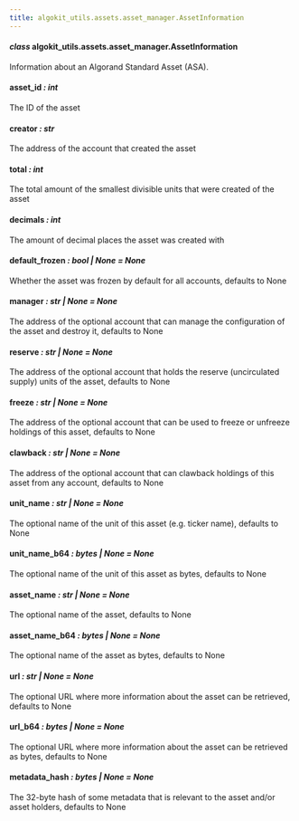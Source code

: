 ```yaml
---
title: algokit_utils.assets.asset_manager.AssetInformation
---
```

#### *class* algokit_utils.assets.asset_manager.AssetInformation

Information about an Algorand Standard Asset (ASA).

#### asset_id *: int*

The ID of the asset

#### creator *: str*

The address of the account that created the asset

#### total *: int*

The total amount of the smallest divisible units that were created of the asset

#### decimals *: int*

The amount of decimal places the asset was created with

#### default_frozen *: bool | None* *= None*

Whether the asset was frozen by default for all accounts, defaults to None

#### manager *: str | None* *= None*

The address of the optional account that can manage the configuration of the asset and destroy it,
defaults to None

#### reserve *: str | None* *= None*

The address of the optional account that holds the reserve (uncirculated supply) units of the asset,
defaults to None

#### freeze *: str | None* *= None*

The address of the optional account that can be used to freeze or unfreeze holdings of this asset,
defaults to None

#### clawback *: str | None* *= None*

The address of the optional account that can clawback holdings of this asset from any account,
defaults to None

#### unit_name *: str | None* *= None*

The optional name of the unit of this asset (e.g. ticker name), defaults to None

#### unit_name_b64 *: bytes | None* *= None*

The optional name of the unit of this asset as bytes, defaults to None

#### asset_name *: str | None* *= None*

The optional name of the asset, defaults to None

#### asset_name_b64 *: bytes | None* *= None*

The optional name of the asset as bytes, defaults to None

#### url *: str | None* *= None*

The optional URL where more information about the asset can be retrieved, defaults to None

#### url_b64 *: bytes | None* *= None*

The optional URL where more information about the asset can be retrieved as bytes, defaults to None

#### metadata_hash *: bytes | None* *= None*

The 32-byte hash of some metadata that is relevant to the asset and/or asset holders, defaults to None